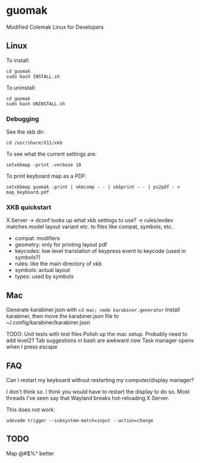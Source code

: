 # guomak
Modified Colemak Linux for Developers

## Linux
To install:
```
cd guomak
sudo bash INSTALL.sh
```

To uninstall:
```
cd guomak
sudo bash UNINSTALL.sh
```

### Debugging

See the xkb dir:
```
cd /usr/share/X11/xkb
```

To see what the current settings are:
```
setxkbmap -print -verbose 10
```

To print keyboard map as a PDF:
```
setxkbmap guomak -print | xkbcomp - - | xkbprint - - | ps2pdf - > map_keyboard.pdf
```

### XKB quickstart
X Server -> dconf looks up what xkb settings to use? -> rules/evdev matches model layout variant etc. to files like compat, symbols, etc. 

* compat: modifiers
* geometry: only for printing layout pdf
* keycodes: low level translation of keypress event to keycode (used in symbols?)
* rules: like the main directory of xkb
* symbols: actual layout
* types: used by symbols

## Mac
Generate karabiner.json with `cd mac; node karabiner.generator`
Install karabiner, then move the karabiner.json file to ~/.config/karabiner/karabiner.json

TODO:
Unit tests with test files
Polish up the mac setup. Probably need to add level2?
Tab suggestions in bash are awkward now
Task manager opens when I press escape


## FAQ
Can I restart my keyboard without restarting my computer/display manager?

I don't think so. I think you would have to restart the display to do so. Most threads I've seen say that Wayland breaks hot-reloading X Server.

This does not work:
```
udevadm trigger --subsystem-match=input --action=change
```

## TODO

Map @#$%^ better
